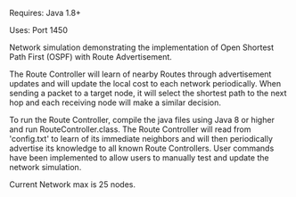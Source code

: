Requires: Java 1.8+

Uses: Port 1450

Network simulation demonstrating the implementation of Open Shortest Path First (OSPF) with Route Advertisement.

The Route Controller will learn of nearby Routes through advertisement updates and will update the local cost to each network periodically. When sending a packet to a target node, it will select the shortest path to the next hop and each receiving node will make a similar decision.

To run the Route Controller, compile the java files using Java 8 or higher and run RouteController.class. The Route Controller will read from 'config.txt' to learn of its immediate neighbors and will then periodically advertise its knowledge to all known Route Controllers. User commands have been implemented to allow users to  manually test and update the network simulation. 

Current Network max is 25 nodes.

